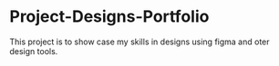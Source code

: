 # Project-Designs-Portfolio
This project is to show case my skills in designs using figma and oter design tools.
